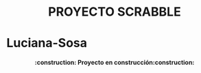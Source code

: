 <h1 align="center"> PROYECTO SCRABBLE </h1>

# Luciana-Sosa


<h4 align="center">
:construction: Proyecto en construcción:construction:
</h4>

